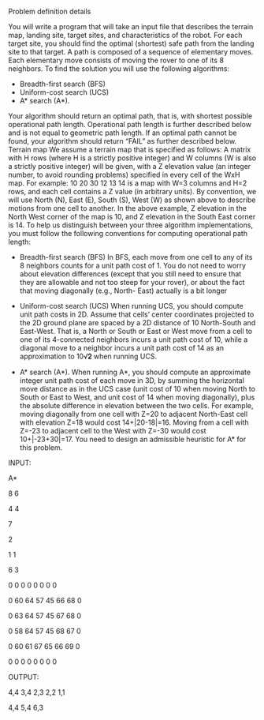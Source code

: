 Problem definition details

You will write a program that will take an input file that describes the terrain map, landing site,
target sites, and characteristics of the robot. For each target site, you should find the optimal
(shortest) safe path from the landing site to that target. A path is composed of a sequence of
elementary moves. Each elementary move consists of moving the rover to one of its 8 neighbors.
To find the solution you will use the following algorithms:
- Breadth-first search (BFS)
- Uniform-cost search (UCS)
- A* search (A*).

Your algorithm should return an optimal path, that is, with shortest possible operational path
length. Operational path length is further described below and is not equal to geometric path
length. If an optimal path cannot be found, your algorithm should return “FAIL” as further
described below.
Terrain map
We assume a terrain map that is specified as follows:
A matrix with H rows (where H is a strictly positive integer) and W columns (W is also a strictly
positive integer) will be given, with a Z elevation value (an integer number, to avoid rounding
problems) specified in every cell of the WxH map. For example:
10 20 30
12 13 14
is a map with W=3 columns and H=2 rows, and each cell contains a Z value (in arbitrary units). By
convention, we will use North (N), East (E), South (S), West (W) as shown above to describe
motions from one cell to another. In the above example, Z elevation in the North West corner of
the map is 10, and Z elevation in the South East corner is 14.
To help us distinguish between your three algorithm implementations, you must follow the
following conventions for computing operational path length:

- Breadth-first search (BFS)
In BFS, each move from one cell to any of its 8 neighbors counts for a unit path cost of 1. You do
not need to worry about elevation differences (except that you still need to ensure that they are
allowable and not too steep for your rover), or about the fact that moving diagonally (e.g., North-
East) actually is a bit longer

- Uniform-cost search (UCS)
When running UCS, you should compute unit path costs in 2D. Assume that cells’ center
coordinates projected to the 2D ground plane are spaced by a 2D distance of 10 North-South and
East-West. That is, a North or South or East or West move from a cell to one of its 4-connected
neighbors incurs a unit path cost of 10, while a diagonal move to a neighbor incurs a unit path
cost of 14 as an approximation to 10√𝟐 when running UCS.

- A* search (A*).
When running A*, you should compute an approximate integer unit path cost of each move in
3D, by summing the horizontal move distance as in the UCS case (unit cost of 10 when moving
North to South or East to West, and unit cost of 14 when moving diagonally), plus the absolute
difference in elevation between the two cells. For example, moving diagonally from one cell with
Z=20 to adjacent North-East cell with elevation Z=18 would cost 14+|20-18|=16. Moving from a
cell with Z=-23 to adjacent cell to the West with Z=-30 would cost 10+|-23+30|=17. You need to
design an admissible heuristic for A* for this problem.

INPUT:

A*

8 6

4 4

7

2

1 1

6 3

0 0 0 0 0 0 0 0

0 60 64 57 45 66 68 0

0 63 64 57 45 67 68 0

0 58 64 57 45 68 67 0

0 60 61 67 65 66 69 0

0 0 0 0 0 0 0 0


OUTPUT: 

4,4 3,4 2,3 2,2 1,1

4,4 5,4 6,3
